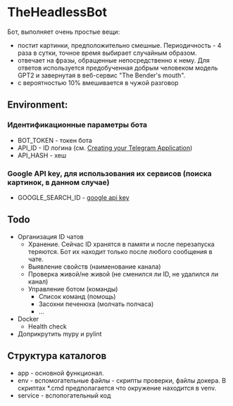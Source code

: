 # TheHeadlessBot
Бот, выполняет очень простые вещи:
- постит картинки, предположительно смешные. Периодичность - 4 раза в сутки, точное время выбирает случайным образом.
- отвечает на фразы, обращенные непосредственно к нему. Для ответов используется предобученная добрым человеком модель GPT2 и завернутая в веб-сервис "The Bender's mouth".
- с вероятностью 10% вмешивается в чужой разговор


## Environment:
### Идентификационные параметры бота
- BOT_TOKEN - токен бота
- API_ID - ID логина (см. [Creating your Telegram Application](https://core.telegram.org/api/obtaining_api_id#obtaining-api-id))
- API_HASH - хеш
### Google API key, для использования их сервисов (поиска картинок, в данном случае)
- GOOGLE_SEARCH_ID - [google api key](https://pypi.org/project/Google-Images-Search/)


## Todo
- Организация ID чатов
  - Хранение. Сейчас ID хранятся в памяти и после перезапуска теряются. Бот их находит только после любого сообщения в чате.
  - Выявление свойств (наименование канала)
  - Проверка живой/не живой (не сменился ли ID, не удалился ли канал)
  - Управление ботом (команды)
    - Список команд (помощь)
    - Засохни печенюха (молчать полчаса)
    - ...
- Docker
  - Health check
- Доприкрутить mypy и pylint

## Структура каталогов
- app - основной функционал.
- env - вспомогательные файлы - скрипты проверки, файлы докера. В скриптах *.cmd предполагается что окружение находится в venv.
- service - вспопогательный код
